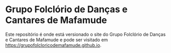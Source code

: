 # Grupo Folclório de Danças e Cantares de Mafamude

Este repositório é onde está versionado o site do Grupo Folclório de Danças e Cantares de Mafamude e pode ser visitado em https://grupofolcloricodemafamude.github.io.